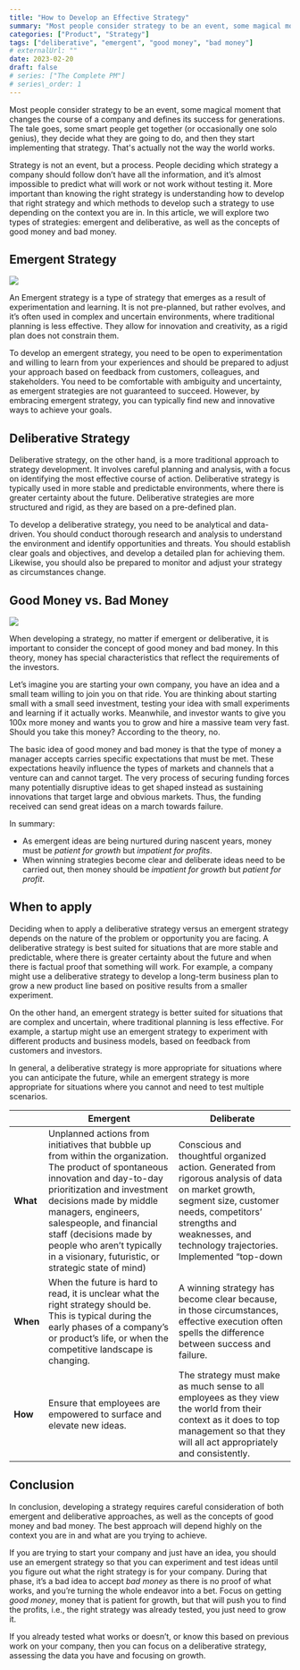 ```yaml
---
title: "How to Develop an Effective Strategy"
summary: "Most people consider strategy to be an event, some magical moment that changes the course of a company and defines its success for generations. The tale goes, some smart people get together (or occasionally one solo genius), they decide what they are going to do, and then they start implementing that strategy. That's actually not the way the world works."
categories: ["Product", "Strategy"]
tags: ["deliberative", "emergent", "good money", "bad money"]
# externalUrl: ""
date: 2023-02-20
draft: false
# series: ["The Complete PM"]
# series\_order: 1
---
```


Most people consider strategy to be an event, some magical moment that changes the course of a company and defines its success for generations. The tale goes, some smart people get together (or occasionally one solo genius), they decide what they are going to do, and then they start implementing that strategy. That's actually not the way the world works.  
  
Strategy is not an event, but a process. People deciding which strategy a company should follow don’t have all the information, and it’s almost impossible to predict what will work or not work without testing it. More important than knowing the right strategy is understanding how to develop that right strategy and which methods to develop such a strategy to use depending on the context you are in. In this article, we will explore two types of strategies: emergent and deliberative, as well as the concepts of good money and bad money.  

## Emergent Strategy  
![][image-1]

An Emergent strategy is a type of strategy that emerges as a result of experimentation and learning. It is not pre-planned, but rather evolves, and it’s often used in complex and uncertain environments, where traditional planning is less effective. They allow for innovation and creativity, as a rigid plan does not constrain them.

To develop an emergent strategy, you need to be open to experimentation and willing to learn from your experiences and should be prepared to adjust your approach based on feedback from customers, colleagues, and stakeholders. You need to be comfortable with ambiguity and uncertainty, as emergent strategies are not guaranteed to succeed. However, by embracing emergent strategy, you can typically find new and innovative ways to achieve your goals.

## Deliberative Strategy

Deliberative strategy, on the other hand, is a more traditional approach to strategy development. It involves careful planning and analysis, with a focus on identifying the most effective course of action. Deliberative strategy is typically used in more stable and predictable environments, where there is greater certainty about the future. Deliberative strategies are more structured and rigid, as they are based on a pre-defined plan.

To develop a deliberative strategy, you need to be analytical and data-driven. You should conduct thorough research and analysis to understand the environment and identify opportunities and threats. You should establish clear goals and objectives, and develop a detailed plan for achieving them. Likewise, you should also be prepared to monitor and adjust your strategy as circumstances change.

## Good Money vs. Bad Money

![][image-2]


When developing a strategy, no matter if emergent or deliberative, it is important to consider the concept of good money and bad money. In this theory, money has special characteristics that reflect the requirements of the investors.  

Let’s imagine you are starting your own company, you have an idea and a small team willing to join you on that ride. You are thinking about starting small with a small seed investment, testing your idea with small experiments and learning if it actually works. Meanwhile, and investor wants to give you 100x more money and wants you to grow and hire a massive team very fast. Should you take this money? According to the theory, no. 

The basic idea of good money and bad money is that the type of money a manager accepts carries specific expectations that must be met. These expectations heavily influence the types of markets and channels that a venture can and cannot target. The very process of securing funding forces many potentially disruptive ideas to get shaped instead as sustaining innovations that target large and obvious markets. Thus, the funding received can send great ideas on a march towards failure.

In summary:
- As emergent ideas are being nurtured during nascent years, money must be _patient for growth_ but _impatient for profits_.
- When winning strategies become clear and deliberate ideas need to be carried out, then money should be _impatient for growth_ but _patient for profit_.  

## When to apply
Deciding when to apply a deliberative strategy versus an emergent strategy depends on the nature of the problem or opportunity you are facing. A deliberative strategy is best suited for situations that are more stable and predictable, where there is greater certainty about the future and when there is factual proof that something will work. For example, a company might use a deliberative strategy to develop a long-term business plan to grow a new product line based on positive results from a smaller experiment.  
  
On the other hand, an emergent strategy is better suited for situations that are complex and uncertain, where traditional planning is less effective. For example, a startup might use an emergent strategy to experiment with different products and business models, based on feedback from customers and investors. 

In general, a deliberative strategy is more appropriate for situations where you can anticipate the future, while an emergent strategy is more appropriate for situations where you cannot and need to test multiple scenarios.
  

|          | Emergent                                                                                                                                                                                                                                                                                                                                                 | Deliberate                                                                                                                                                                                                                    |
| -------- | -------------------------------------------------------------------------------------------------------------------------------------------------------------------------------------------------------------------------------------------------------------------------------------------------------------------------------------------------------- | ----------------------------------------------------------------------------------------------------------------------------------------------------------------------------------------------------------------------------- |
| **What** | Unplanned actions from initiatives that bubble up from within the organization. The product of spontaneous innovation and day-to-day prioritization and investment decisions made by middle managers, engineers, salespeople, and financial staff (decisions made by people who aren’t typically in a visionary, futuristic, or strategic state of mind) | Conscious and thoughtful organized action. Generated from rigorous analysis of data on market growth, segment size, customer needs, competitors’ strengths and weaknesses, and technology trajectories. Implemented “top-down |
| **When** | When the future is hard to read, it is unclear what the right strategy should be. This is typical during the early phases of a company’s or product’s life, or when the competitive landscape is changing.                                                                                                                                               | A winning strategy has become clear because, in those circumstances, effective execution often spells the difference between success and failure.                                                                             |
| **How**  | Ensure that employees are empowered to surface and elevate new ideas.                                                                                                                                                                                                                                                                                    | The strategy must make as much sense to all employees as they view the world from their context as it does to top management so that they will all act appropriately and consistently.                                        |



## Conclusion

In conclusion, developing a strategy requires careful consideration of both emergent and deliberative approaches, as well as the concepts of good money and bad money. The best approach will depend highly on the context you are in and what are you trying to achieve. 

If you are trying to start your company and just have an idea, you should use an emergent strategy so that you can experiment and test ideas until you figure out what the right strategy is for your company. During that phase, it’s a bad idea to accept _bad money_ as there is no proof of what works, and you’re turning the whole endeavor into a bet. Focus on getting _good money_, money that is patient for growth, but that will push you to find the profits, i.e., the right strategy was already tested, you just need to grow it.  

If you already tested what works or doesn’t, or know this based on previous work on your company, then you can focus on a deliberative strategy, assessing the data you have and focusing on growth. 
  
  


[image-1]:	img/startup.jpg
[image-2]:	img/money.jpg